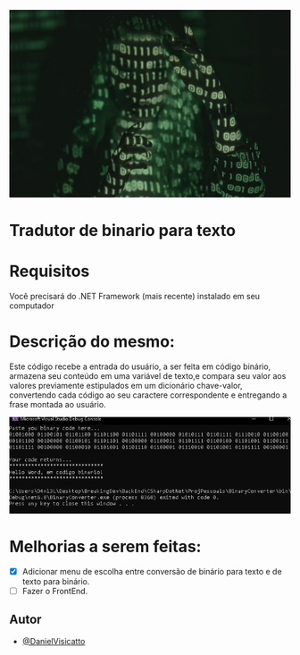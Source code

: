 
![Binary Codes](https://github.com/DanielVisicatto/BinaryConverter/blob/master/Img/BinCode.jpg)

# Tradutor de binario para texto 

# Requisitos
Você precisará do .NET Framework (mais recente) instalado em seu computador

# Descrição do mesmo:
Este código recebe a entrada do usuário, a ser feita em código binário,
armazena seu conteúdo em uma variável de texto,e compara seu valor aos 
valores previamente estipulados em um dicionário chave-valor, convertendo
cada código ao seu caractere correspondente e entregando a frase montada 
ao usuário.

![Example Running](https://github.com/DanielVisicatto/BinaryConverter/blob/master/Img/example.png)

# Melhorias a serem feitas:

 - [x] Adicionar menu de escolha entre conversão de binário para texto e de texto para binário.
 - [ ] Fazer o FrontEnd.
 
## Autor
- [@DanielVisicatto](https://www.github.com/DanielVisicatto)